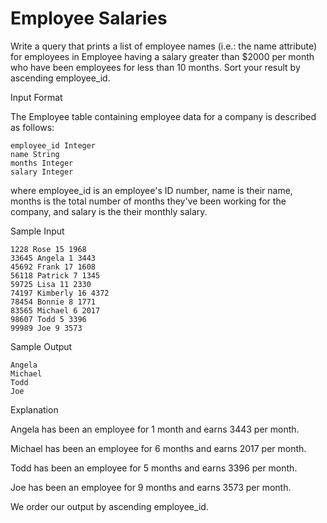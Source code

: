 Employee Salaries
=============


Write a query that prints a list of employee names (i.e.: the name attribute) for employees in Employee having a salary greater than $2000 per month who have been employees for less than 10 months. Sort your result by ascending employee_id.

Input Format

The Employee table containing employee data for a company is described as follows:
```
employee_id Integer
name String
months Integer
salary Integer
```

where employee_id is an employee's ID number, name is their name, months is the total number of months they've been working for the company, and salary is the their monthly salary.

Sample Input
```
1228 Rose 15 1968
33645 Angela 1 3443
45692 Frank 17 1608
56118 Patrick 7 1345
59725 Lisa 11 2330
74197 Kimberly 16 4372
78454 Bonnie 8 1771
83565 Michael 6 2017
98607 Todd 5 3396
99989 Joe 9 3573
```

Sample Output
```
Angela
Michael
Todd
Joe
```

Explanation

Angela has been an employee for 1 month and earns 3443 per month.

Michael has been an employee for 6 months and earns 2017 per month.

Todd has been an employee for 5 months and earns 3396 per month.

Joe has been an employee for 9 months and earns 3573 per month.

We order our output by ascending employee_id.